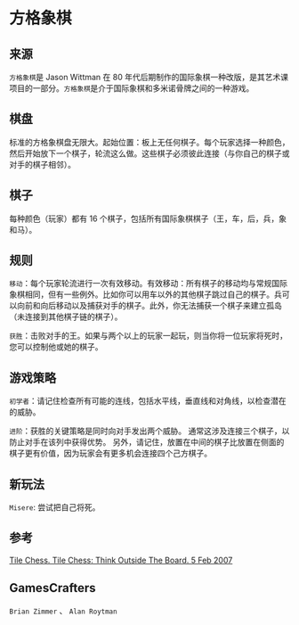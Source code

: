 # 方格象棋

## 来源

`方格象棋`是 Jason Wittman 在 80 年代后期制作的国际象棋一种改版，是其艺术课项目的一部分。`方格象棋`是介于国际象棋和多米诺骨牌之间的一种游戏。

## 棋盘

标准的方格象棋盘无限大。起始位置：板上无任何棋子。每个玩家选择一种颜色，然后开始放下一个棋子，轮流这么做。这些棋子必须彼此连接（与你自己的棋子或对手的棋子相邻）。

## 棋子

每种颜色（玩家）都有 16 个棋子，包括所有国际象棋棋子（王，车，后，兵，象和马）。

## 规则

`移动`：每个玩家轮流进行一次有效移动。有效移动：所有棋子的移动均与常规国际象棋相同，但有一些例外。比如你可以用车以外的其他棋子跳过自己的棋子。兵可以向前和向后移动以及捕获对手的棋子。此外，你无法捕获一个棋子来建立孤岛（未连接到其他棋子链的棋子）。

`获胜`：击败对手的王。如果与两个以上的玩家一起玩，则当你将一位玩家将死时，您可以控制他或她的棋子。

## 游戏策略

`初学者`：请记住检查所有可能的连线，包括水平线，垂直线和对角线，以检查潜在的威胁。

`进阶`：获胜的关键策略是同时向对手发出两个威胁。 通常这涉及连接三个棋子，以防止对手在该列中获得优势。 另外，请记住，放置在中间的棋子比放置在侧面的棋子更有价值，因为玩家会有更多机会连接四个己方棋子。

## 新玩法

`Misere`: 尝试把自己将死。

## 参考

[Tile Chess. Tile Chess: Think Outside The Board. 5 Feb 2007](http://www.sjgames.com/tilechess/)

## GamesCrafters

`Brian Zimmer` 、 `Alan Roytman`
